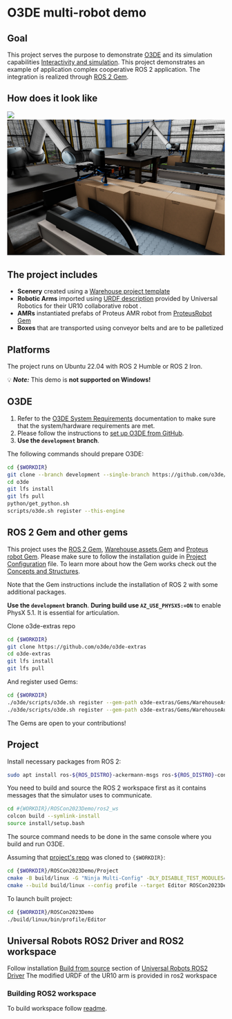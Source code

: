 # O3DE multi-robot demo

## Goal

This project serves the purpose to demonstrate [O3DE](https://www.o3de.org/) and its simulation capabilities [Interactivity and simulation](https://www.docs.o3de.org/docs/user-guide/interactivity/).
This project demonstrates an example of application complex cooperative ROS 2 application.
The integration is realized through [ROS 2 Gem](https://github.com/o3de/o3de-extras/blob/development/Gems/ROS2).

## How does it look like
<img src="media/view1.png" width="640">
<img src="media/view2.png" width="640">

## The project includes
- **Scenery** created using a [Warehouse project template](https://www.docs.o3de.org/docs/user-guide/interactivity/robotics/project-configuration/#ros-2-project-templates)
- **Robotic Arms** imported using [URDF description](https://github.com/UniversalRobots/Universal_Robots_ROS2_Description) provided by Universal Robotics for their UR10 collaborative robot .  
- **AMRs** instantiated prefabs of Proteus AMR robot from [ProteusRobot Gem](https://github.com/o3de/o3de-extras/tree/development/Gems/ProteusRobot)
- **Boxes** that are transported using conveyor belts and are to be palletized

## Platforms

The project runs on Ubuntu 22.04 with ROS 2 Humble or ROS 2 Iron.

💡 ***Note:*** This demo is **not supported on Windows!** 

## O3DE

1. Refer to the [O3DE System Requirements](https://www.o3de.org/docs/welcome-guide/requirements/) documentation to make
   sure that the system/hardware requirements are met.
2. Please follow the instructions
   to [set up O3DE from GitHub](https://o3de.org/docs/welcome-guide/setup/setup-from-github/).
3. **Use the `development` branch**.

The following commands should prepare O3DE:

```bash
cd {$WORKDIR}
git clone --branch development --single-branch https://github.com/o3de/o3de.git
cd o3de
git lfs install
git lfs pull
python/get_python.sh
scripts/o3de.sh register --this-engine
```

## ROS 2 Gem and other gems

This project uses the [ROS 2 Gem](https://github.com/o3de/o3de-extras/blob/development/Gems/ROS2), [Warehouse assets Gem](https://github.com/o3de/o3de-extras/tree/development/Gems/WarehouseAssets) and [Proteus robot Gem](https://github.com/o3de/o3de-extras/tree/development/Gems/ProteusRobot).
Please make sure to follow the installation guide
in [Project Configuration](https://www.docs.o3de.org/docs/user-guide/interactivity/robotics/project-configuration/) file.
To learn more about how the Gem works check out
the [Concepts and Structures](https://www.docs.o3de.org/docs/user-guide/interactivity/robotics/concepts-and-components-overview/).

Note that the Gem instructions include the installation of ROS 2 with some additional packages. 

 **Use the `development` branch**.
 **During build use `AZ_USE_PHYSX5:=ON`** to enable PhysX 5.1. It is essential for articulation. 

Clone o3de-extras repo
```bash 
cd {$WORKDIR}
git clone https://github.com/o3de/o3de-extras
cd o3de-extras
git lfs install
git lfs pull
```
And register used Gems:
```bash 
cd {$WORKDIR}
./o3de/scripts/o3de.sh register --gem-path o3de-extras/Gems/WarehouseAssets
./o3de/scripts/o3de.sh register --gem-path o3de-extras/Gems/WarehouseAutomation
```

The Gems are open to your contributions!

## Project 

Install necessary packages from ROS 2:
```bash 
sudo apt install ros-${ROS_DISTRO}-ackermann-msgs ros-${ROS_DISTRO}-control-toolbox ros-${ROS_DISTRO}-nav-msgs ros-${ROS_DISTRO}-gazebo-msgs ros-${ROS_DISTRO}-vision-msgs ros-${ROS_DISTRO}-nav-msgs
```

You need to build and source the ROS 2 workspace first as it contains messages that the simulator uses to communicate.
```bash
cd #{WORKDIR}/ROSCon2023Demo/ros2_ws
colcon build --symlink-install
source install/setup.bash
```
The source command needs to be done in the same console where you build and run O3DE.

Assuming that [project's repo](https://github.com/RobotecAI/ROSCon2023Demo) was cloned to `{$WORKDIR}`:
```bash
cd {$WORKDIR}/ROSCon2023Demo/Project
cmake -B build/linux -G "Ninja Multi-Config" -DLY_DISABLE_TEST_MODULES=ON -DCMAKE_EXPORT_COMPILE_COMMANDS=ON -DLY_STRIP_DEBUG_SYMBOLS=ON -DAZ_USE_PHYSX5:=ON
cmake --build build/linux --config profile --target Editor ROSCon2023Demo.Assets 
```
To launch built project:
```bash
cd {$WORKDIR}/ROSCon2023Demo
./build/linux/bin/profile/Editor
```

## Universal Robots ROS2 Driver and ROS2 workspace

Follow installation [Build from source](https://github.com/UniversalRobots/Universal_Robots_ROS2_Driver/tree/humble#build-from-source) section of [Universal Robots ROS2 Driver](https://github.com/UniversalRobots/Universal_Robots_ROS2_Driver/tree/humble)
The modified URDF of the UR10 arm is provided in ros2 workspace 

### Building ROS2 workspace

To build workspace follow [readme](ros2_ws/README.md).
 
